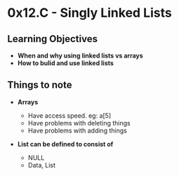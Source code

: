 # 0x12.C - Singly Linked Lists

## Learning Objectives
* **When and why using linked lists vs arrays**
* **How to bulid and use linked lists**

## Things to note
* **Arrays**
   - Have access speed. eg: a[5]
   - Have problems with deleting things
   - Have problems with adding things

* **List can be defined to consist of**
    - NULL
    - Data, List
